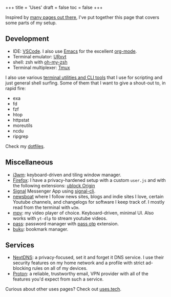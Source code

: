 +++
title = 'Uses'
draft = false
toc = false
+++

Inspired by [many pages out there](https://uses.tech/), I've put together this page that covers some parts of my setup.

## Development

- IDE: [VSCode](https://code.visualstudio.com/). I also use [Emacs](https://www.gnu.org/emacs) for the excellent [org-mode](https://orgmode.org/).
- Terminal emulator: [URxvt](http://software.schmorp.de/pkg/rxvt-unicode.html)
- shell: zsh with [oh-my-zsh](https://ohmyz.sh/)
- Terminal multiplexer: [Tmux](https://github.com/tmux/tmux)

I also use various [terminal utilities and CLI tools](https://terminaltrove.com/) 
that I use for scripting and just general shell surfing.
Some of them that I want to give a shout-out to, in rapid fire:

- exa
- fd
- fzf
- htop
- httpstat
- moreutils
- ncdu
- ripgrep

Check my [dotfiles](https://github.com/thatmlopsguy/dotfiles).

## Miscellaneous

- [i3wm](https://i3wm.org/): keyboard-driven and tiling window manager.
- [Firefox](https://mozilla.org/firefox): I have a privacy-hardened setup with a custom `user.js` and 
with the following extensions: [ublock Origin](https://github.com/gorhill/uBlock)
- [Signal](https://www.signal.org/) Messenger App using [signal-cli](https://github.com/AsamK/signal-cli).
- [newsboat](https://newsboat.org/) where I follow news sites, blogs and indie sites I love, 
certain Youtube channels, and changelogs for software I keep track of. I mostly read from the terminal with `w3m`.
- [mpv](https://mpv.io/): my video player of choice. Keyboard-driven, minimal UI. Also works with `yt-dlp` to stream youtube videos.
- [pass](https://www.passwordstore.org/): password manager with [pass otp](https://github.com/tadfisher/pass-otp) extension.
- [buku](https://github.com/jarun/buku): bookmark manager.

## Services

- [NextDNS](https://nextdns.io/): a privacy-focused, set it and forget it DNS service. I use their security features on my home network
and a profile with strict ad-blocking rules on all of my devices.
- [Proton](https://proton.me/): a reliable, trustworthy email, VPN provider with all of the features you'd expect from such a service.

Curious about other uses pages? Check out [uses.tech](https://uses.tech/).
